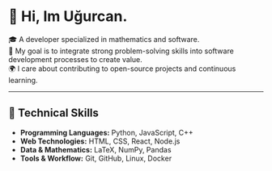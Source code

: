 # 👋 Hi, Im Uğurcan.

🎓 A developer specialized in mathematics and software.  
💼 My goal is to integrate strong problem-solving skills into software development processes to create value.  
🌍 I care about contributing to open-source projects and continuous learning.  

---

## 🔧 Technical Skills
- **Programming Languages:** Python, JavaScript, C++  
- **Web Technologies:** HTML, CSS, React, Node.js  
- **Data & Mathematics:** LaTeX, NumPy, Pandas  
- **Tools & Workflow:** Git, GitHub, Linux, Docker  
